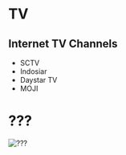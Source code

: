 # TV
## Internet TV Channels
* SCTV
* Indosiar
* Daystar TV
* MOJI
# ???
![???](https://static.wikia.nocookie.net/mei-official/images/0/0b/Yahagi_Moeka_in_2023.webp/revision/latest?cb=20240120125850)
